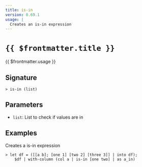 ```yaml
---
title: is-in
version: 0.69.1
usage: |
  Creates an is-in expression
---
```


# <code>{{ $frontmatter.title }}</code>

<div style='white-space: pre-wrap;'>{{ $frontmatter.usage }}</div>

## Signature

```> is-in (list)```

## Parameters

 -  `list`: List to check if values are in

## Examples

Creates a is-in expression
```shell
> let df = ([[a b]; [one 1] [two 2] [three 3]] | into df);
    $df | with-column (col a | is-in [one two] | as a_in)
```
